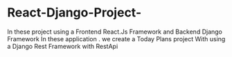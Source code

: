 # React-Django-Project-
In these project using a Frontend React.Js  Framework and Backend Django Framework In these application . we create  a Today Plans project With using a Django Rest Framework  with RestApi 

